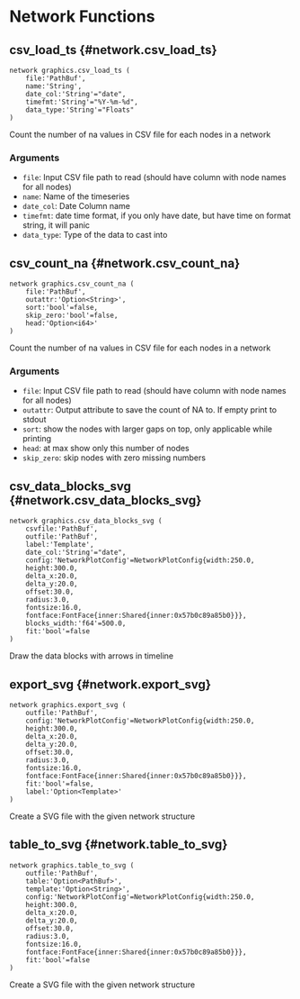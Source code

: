 # Network Functions
## csv_load_ts {#network.csv_load_ts}
```sig
network graphics.csv_load_ts (
    file:'PathBuf',
    name:'String',
    date_col:'String'="date",
    timefmt:'String'="%Y-%m-%d",
    data_type:'String'="Floats"
)
```

Count the number of na values in CSV file for each nodes in a network

### Arguments
- `file`: Input CSV file path to read (should have column with
  node names for all nodes)
- `name`: Name of the timeseries
- `date_col`: Date Column name
- `timefmt`: date time format, if you only have date, but have time on format string, it will panic
- `data_type`: Type of the data to cast into
## csv_count_na {#network.csv_count_na}
```sig
network graphics.csv_count_na (
    file:'PathBuf',
    outattr:'Option<String>',
    sort:'bool'=false,
    skip_zero:'bool'=false,
    head:'Option<i64>'
)
```

Count the number of na values in CSV file for each nodes in a network

### Arguments
- `file`: Input CSV file path to read (should have column with node names for all nodes)
- `outattr`: Output attribute to save the count of NA to. If empty print to stdout
- `sort`: show the nodes with larger gaps on top, only applicable while printing
- `head`: at max show only this number of nodes
- `skip_zero`: skip nodes with zero missing numbers
## csv_data_blocks_svg {#network.csv_data_blocks_svg}
```sig
network graphics.csv_data_blocks_svg (
    csvfile:'PathBuf',
    outfile:'PathBuf',
    label:'Template',
    date_col:'String'="date",
    config:'NetworkPlotConfig'=NetworkPlotConfig{width:250.0,
    height:300.0,
    delta_x:20.0,
    delta_y:20.0,
    offset:30.0,
    radius:3.0,
    fontsize:16.0,
    fontface:FontFace{inner:Shared{inner:0x57b0c89a85b0}}},
    blocks_width:'f64'=500.0,
    fit:'bool'=false
)
```

Draw the data blocks with arrows in timeline
## export_svg {#network.export_svg}
```sig
network graphics.export_svg (
    outfile:'PathBuf',
    config:'NetworkPlotConfig'=NetworkPlotConfig{width:250.0,
    height:300.0,
    delta_x:20.0,
    delta_y:20.0,
    offset:30.0,
    radius:3.0,
    fontsize:16.0,
    fontface:FontFace{inner:Shared{inner:0x57b0c89a85b0}}},
    fit:'bool'=false,
    label:'Option<Template>'
)
```

Create a SVG file with the given network structure
## table_to_svg {#network.table_to_svg}
```sig
network graphics.table_to_svg (
    outfile:'PathBuf',
    table:'Option<PathBuf>',
    template:'Option<String>',
    config:'NetworkPlotConfig'=NetworkPlotConfig{width:250.0,
    height:300.0,
    delta_x:20.0,
    delta_y:20.0,
    offset:30.0,
    radius:3.0,
    fontsize:16.0,
    fontface:FontFace{inner:Shared{inner:0x57b0c89a85b0}}},
    fit:'bool'=false
)
```

Create a SVG file with the given network structure
